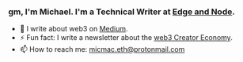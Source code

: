 ### gm, I'm Michael. I'm a Technical Writer at [Edge and Node](https://edgeandnode.com/).

- 🔭 I write about web3 on [Medium](https://michael-macaulay.medium.com/).
- ⚡ Fun fact: I write a newsletter about the [web3 Creator Economy](https://cryptocreatives.substack.com/).
- 📫 How to reach me: micmac.eth@protonmail.com


